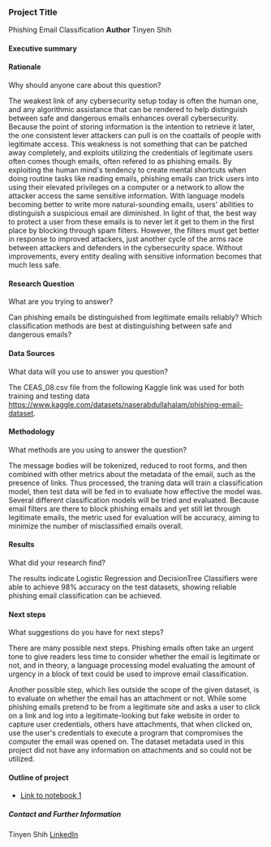 ### Project Title
Phishing Email Classification
**Author**
Tinyen Shih
#### Executive summary

#### Rationale
Why should anyone care about this question?

The weakest link of any cybersecurity setup today is often the human one, and any algorithmic assistance that can be rendered to help distinguish between safe and dangerous emails enhances overall cybersecurity. Because the point of storing information is the intention to retrieve it later, the one consistent lever attackers can pull is on the coattails of people with legitimate access. This weakness is not something that can be patched away completely, and exploits utilizing the credentials of legitimate users often comes though emails, often refered to as phishing emails.
By exploiting the human mind's tendency to create mental shortcuts when doing routine tasks like reading emails, phishing emails can trick users into using their elevated privileges on a computer or a network to allow the attacker access the same sensitive information. With language models becoming better to write more natural-sounding emails, users' abilities to distinguish a suspicious email are diminished. In light of that, the best way to protect a user from these emails is to never let it get to them in the first place by blocking through spam filters. However, the filters must get better in response to improved attackers, just another cycle of the arms race between attackers and defenders in the cybersecurity space. Without improvements, every entity dealing with sensitive information becomes that much less safe.

#### Research Question
What are you trying to answer?

Can phishing emails be distinguished from legitimate emails reliably? Which classification methods are best at distinguishing between safe and dangerous emails?

#### Data Sources
What data will you use to answer you question?

The CEAS_08.csv file from the following Kaggle link was used for both training and testing data https://www.kaggle.com/datasets/naserabdullahalam/phishing-email-dataset.

#### Methodology
What methods are you using to answer the question?

The message bodies will be tokenized, reduced to root forms, and then combined with other metrics about the metadata of the email, such as the presence of links. Thus processed, the traning data will train a classification model, then test data will be fed in to evaluate how effective the model was. Several different classification models will be tried and evaluated. Because email filters are there to block phishing emails and yet still let through legitimate emails, the metric used for evaluation will be accuracy, aiming to minimize the number of misclassified emails overall. 

#### Results
What did your research find?

The results indicate Logistic Regression and DecisionTree Classifiers were able to achieve 98% accuracy on the test datasets, showing reliable phishing email classification can be achieved.

#### Next steps
What suggestions do you have for next steps?

There are many possible next steps. Phishing emails often take an urgent tone to give readers less time to consider whether the email is legitimate or not, and in theory, a language processing model evaluating the amount of urgency in a block of text could be used to improve email classification.

Another possible step, which lies outside the scope of the given dataset, is to evaluate on whether the email has an attachment or not. While some phishing emails pretend to be from a legitimate site and asks a user to click on a link and log into a legitimate-looking but fake website in order to capture user credentials, others have attachments, that when clicked on, use the user's credentials to execute a program that compromises the computer the email was opened on. The dataset metadata used in this project did not have any information on attachments and so could not be utilized.

#### Outline of project

- [Link to notebook 1](https://github.com/tshih94/PhishingEmailClassification/blob/main/phishmodeling.ipynb)


##### Contact and Further Information
Tinyen Shih
[LinkedIn](linkedin.com/in/tinyen-shih)